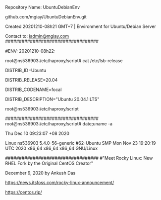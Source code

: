 Repository Name: UbuntuDebianEnv

github.com/mgiay/UbuntuDebianEnv.git

Created 20201210-08h21 GMT+7 | Environment for Ubuntu/Debian Server

Contact to: iadmin@mgiay.com
##################################

#ENV: 20201210-08h22:    

root@ns536903:/etc/haproxy/script# cat /etc/lsb-release

DISTRIB_ID=Ubuntu

DISTRIB_RELEASE=20.04

DISTRIB_CODENAME=focal

DISTRIB_DESCRIPTION="Ubuntu 20.04.1 LTS"

root@ns536903:/etc/haproxy/script

##################################
root@ns536903:/etc/haproxy/script# date;uname -a

Thu Dec 10 09:23:07 +08 2020

Linux ns536903 5.4.0-56-generic #62-Ubuntu SMP Mon Nov 23 19:20:19 UTC 2020 x86_64 x86_64 x86_64 GNU/Linux

##################################
#"Meet Rocky Linux: New RHEL Fork by the Original CentOS Creator"

December 9, 2020 by Ankush Das

https://news.itsfoss.com/rocky-linux-announcement/ 

https://centos.rip/
